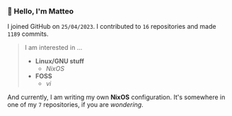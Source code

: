 ### 👋 Hello, I'm Matteo

I joined GitHub on `25/04/2023`.
I contributed to `16` repositories and made `1189` commits.

> I am interested in ...
> 
> - **Linux/GNU stuff**
>     - *NixOS*
> - **FOSS**
>   - *vi*

And currently, I am writing my own **NixOS** configuration. It's somewhere in one of my `7` repositories, if you are *wondering*.
